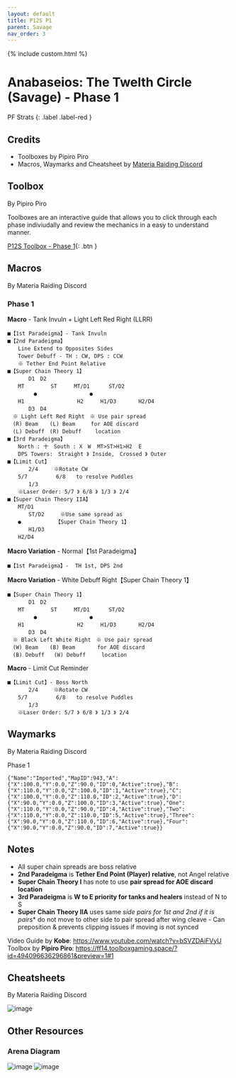 ```yaml
---
layout: default
title: P12S P1
parent: Savage
nav_order: 3
---
```


{% include custom.html %}

# Anabaseios: The Twelth Circle (Savage) - Phase 1

PF Strats 
{: .label .label-red }

## Credits
- Toolboxes by Pipiro Piro
- Macros, Waymarks and Cheatsheet by [Materia Raiding Discord](https://discord.gg/EySn5dRj65)

## Toolbox
By Pipiro Piro

Toolboxes are an interactive guide that allows you to click through each phase indiviudally and review the mechanics in a easy to understand manner.

[P12S Toolbox - Phase 1](https://ff14.toolboxgaming.space/?id=494096636296861&preview=1){: .btn }

## Macros
By Materia Raiding Discord

### Phase 1
**Macro** - Tank Invuln + Light Left Red Right (LLRR)
```
■【1st Paradeigma】- Tank Invuln
■【2nd Paradeigma】
　　Line Extend to Opposites Sides
　　Tower Debuff - TH : CW, DPS : CCW
　　※ Tether End Point Relative
■【Super Chain Theory 1】
　　　　D1　D2
　　MT　　　　　ST　　  MT/D1      ST/D2
　　　　　●　　　　　　　　　　●
　　H1   　            H2　　  H1/D3       H2/D4
　　　　D3　D4
　※ Light Left Red Right　※ Use pair spread
　(R) Beam　  (L) Beam　　　for AOE discard
　(L) Debuff　(R) Debuff　　 location
■【3rd Paradeigma】
　　North : 十　South : X　W  MT>ST>H1>H2  E
　　DPS Towers:　Straight 》 Inside,　Crossed 》 Outer
■【Limit Cut】
　　　　2/4　　　※Rotate CW
　　5/7         6/8　　to resolve Puddles
　　　　1/3
　　※Laser Order: 5/7 》 6/8 》 1/3 》 2/4
■【Super Chain Theory IIA】
　　MT/D1
　　　　ST/D2　　　※Use same spread as
　　●　　　　　　　【Super Chain Theory 1】
　　　　H1/D3
　　H2/D4
```

**Macro Variation** - Normal【1st Paradeigma】
```
■【1st Paradeigma】-  TH 1st, DPS 2nd
```

**Macro Variation** - White Debuff Right【Super Chain Theory 1】
```
■【Super Chain Theory 1】
　　　　D1　D2
　　MT　　　　　ST　　  MT/D1      ST/D2
　　　　　●　　　　　　　　　　●
　　H1   　            H2　　  H1/D3       H2/D4
　　　　D3　D4
　※ Black Left White Right　※ Use pair spread
　(W) Beam　  (B) Beam　　　  for AOE discard
　(B) Debuff   (W) Debuff　　　location
```

**Macro** - Limit Cut Reminder
```
■【Limit Cut】- Boss North
　　　　2/4　　　※Rotate CW
　　5/7         6/8　　to resolve Puddles
　　　　1/3
　　※Laser Order: 5/7 》 6/8 》 1/3 》 2/4
```

## Waymarks
By Materia Raiding Discord

Phase 1
```
{"Name":"Imported","MapID":943,"A":{"X":100.0,"Y":0.0,"Z":90.0,"ID":0,"Active":true},"B":{"X":110.0,"Y":0.0,"Z":100.0,"ID":1,"Active":true},"C":{"X":100.0,"Y":0.0,"Z":110.0,"ID":2,"Active":true},"D":{"X":90.0,"Y":0.0,"Z":100.0,"ID":3,"Active":true},"One":{"X":110.0,"Y":0.0,"Z":90.0,"ID":4,"Active":true},"Two":{"X":110.0,"Y":0.0,"Z":110.0,"ID":5,"Active":true},"Three":{"X":90.0,"Y":0.0,"Z":110.0,"ID":6,"Active":true},"Four":{"X":90.0,"Y":0.0,"Z":90.0,"ID":7,"Active":true}}
```

## Notes
- All super chain spreads are boss relative
- **2nd Paradeigma** is **Tether End Point (Player) relative**, not Angel relative
- **Super Chain Theory I** has note to use **pair spread for AOE discard location**
- **3rd Paradeigma** is **W to E priority for tanks and healers** instead of N to S
- **Super Chain Theory IIA** uses same *side pairs for 1st and 2nd if it is pairs** do not move to other side to pair spread after wing cleave - Can preposition & prevents clipping issues if moving is not synced

Video Guide by **Kobe**: https://www.youtube.com/watch?v=bSVZDAiFVyU
Toolbox by **Pipiro Piro**: https://ff14.toolboxgaming.space/?id=494096636296861&preview=1#1 


## Cheatsheets
By Materia Raiding Discord

![image](https://github.com/The-Seat-of-Namazu/namazu.tools/assets/85346345/e1b9dc50-12e9-46a7-af4f-71320dd0540b)

## Other Resources 
### Arena Diagram
![image](https://github.com/materiaraiding/materiaraiding/assets/85346345/c7856579-c5a9-400e-924c-76724c826c55)
![image](https://github.com/materiaraiding/materiaraiding/assets/85346345/006e4b56-9057-4861-9f1e-cea7344be9f5)
